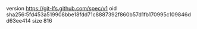 version https://git-lfs.github.com/spec/v1
oid sha256:5fd453a519908bbe18fdd71c8887392f860b57d1fb170995c109846dd63ee414
size 816
